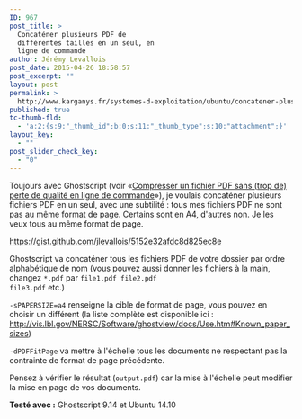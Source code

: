```yaml
---
ID: 967
post_title: >
  Concaténer plusieurs PDF de
  différentes tailles en un seul, en
  ligne de commande
author: Jérémy Levallois
post_date: 2015-04-26 18:58:57
post_excerpt: ""
layout: post
permalink: >
  http://www.karganys.fr/systemes-d-exploitation/ubuntu/concatener-plusieurs-pdf-de-differentes-tailles-en-un-seul-en-ligne-de-commande/
published: true
tc-thumb-fld:
  - 'a:2:{s:9:"_thumb_id";b:0;s:11:"_thumb_type";s:10:"attachment";}'
layout_key:
  - ""
post_slider_check_key:
  - "0"
---
```

Toujours avec Ghostscript (voir «<a href="http://www.karganys.fr/systemes-d-exploitation/ubuntu/compresser-un-fichier-pdf-sans-trop-de-perte-de-qualite-en-ligne-de-commande/">Compresser un fichier PDF sans (trop de) perte de qualité en ligne de commande</a>»), je voulais concaténer plusieurs fichiers PDF en un seul, avec une subtilité : tous mes fichiers PDF ne sont pas au même format de page. Certains sont en A4, d'autres non. Je les veux tous au même format de page.

https://gist.github.com/jlevallois/5152e32afdc8d825ec8e

Ghostscript va concaténer tous les fichiers PDF de votre dossier par ordre alphabétique de nom (vous pouvez aussi donner les fichiers à la main, changez <code>*.pdf</code> par <code>file1.pdf file2.pdf file3.pdf</code> etc.)

<code>-sPAPERSIZE=a4</code> renseigne la cible de format de page, vous pouvez en choisir un différent (la liste complète est disponible ici : <a href="http://vis.lbl.gov/NERSC/Software/ghostview/docs/Use.htm#Known_paper_sizes">http://vis.lbl.gov/NERSC/Software/ghostview/docs/Use.htm#Known_paper_sizes</a>)

<code>-dPDFFitPage</code> va mettre à l'échelle tous les documents ne respectant pas la contrainte de format de page précédente.

Pensez à vérifier le résultat (<code>output.pdf</code>) car la mise à l'échelle peut modifier la mise en page de vos documents.

<strong>Testé avec :</strong> Ghostscript 9.14 et Ubuntu 14.10
